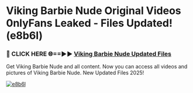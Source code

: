 # Viking Barbie Nude Original Videos 0nlyFans Leaked - Files Updated! (e8b6l)

<h3>🔴 CLICK HERE 🌐==►► <a href="https://tinyurl.com/52m3yx9h" rel="nofollow">Viking Barbie Nude Updated Files</a></h3>

Get Viking Barbie Nude and all content. Now you can access all videos and pictures of Viking Barbie Nude. New Updated Files 2025!

[![e8b6l](https://i.imgur.com/TnHtlc8.gif)](https://tinyurl.com/52m3yx9h)
